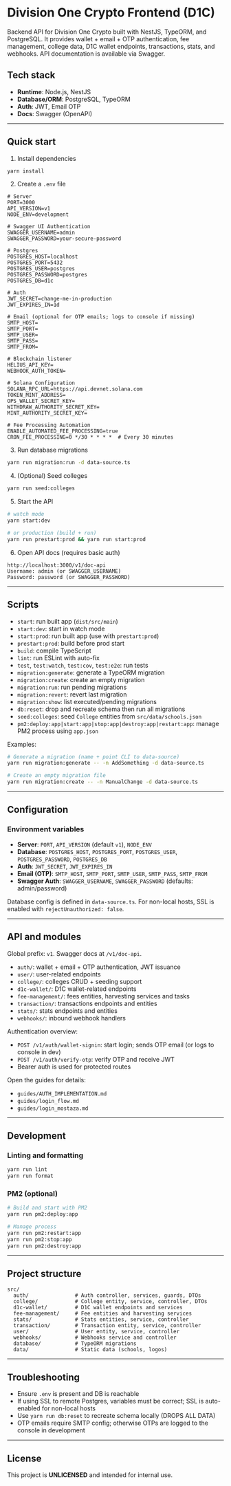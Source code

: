 # Division One Crypto Frontend (D1C)

Backend API for Division One Crypto built with NestJS, TypeORM, and PostgreSQL. It provides wallet + email + OTP authentication, fee management, college data, D1C wallet endpoints, transactions, stats, and webhooks. API documentation is available via Swagger.

## Tech stack
- **Runtime**: Node.js, NestJS
- **Database/ORM**: PostgreSQL, TypeORM
- **Auth**: JWT, Email OTP
- **Docs**: Swagger (OpenAPI)

---

## Quick start

1) Install dependencies
```bash
yarn install
```

2) Create a `.env` file
```env
# Server
PORT=3000
API_VERSION=v1
NODE_ENV=development

# Swagger UI Authentication
SWAGGER_USERNAME=admin
SWAGGER_PASSWORD=your-secure-password

# Postgres
POSTGRES_HOST=localhost
POSTGRES_PORT=5432
POSTGRES_USER=postgres
POSTGRES_PASSWORD=postgres
POSTGRES_DB=d1c

# Auth
JWT_SECRET=change-me-in-production
JWT_EXPIRES_IN=1d

# Email (optional for OTP emails; logs to console if missing)
SMTP_HOST=
SMTP_PORT=
SMTP_USER=
SMTP_PASS=
SMTP_FROM=

# Blockchain listener
HELIUS_API_KEY=
WEBHOOK_AUTH_TOKEN=

# Solana Configuration
SOLANA_RPC_URL=https://api.devnet.solana.com
TOKEN_MINT_ADDRESS=
OPS_WALLET_SECRET_KEY=
WITHDRAW_AUTHORITY_SECRET_KEY=
MINT_AUTHORITY_SECRET_KEY=

# Fee Processing Automation
ENABLE_AUTOMATED_FEE_PROCESSING=true
CRON_FEE_PROCESSING=0 */30 * * * *  # Every 30 minutes
```

3) Run database migrations
```bash
yarn run migration:run -d data-source.ts
```

4) (Optional) Seed colleges
```bash
yarn run seed:colleges
```

5) Start the API
```bash
# watch mode
yarn start:dev

# or production (build + run)
yarn run prestart:prod && yarn run start:prod
```

6) Open API docs (requires basic auth)
```text
http://localhost:3000/v1/doc-api
Username: admin (or SWAGGER_USERNAME)
Password: password (or SWAGGER_PASSWORD)
```

---

## Scripts

- `start`: run built app (`dist/src/main`)
- `start:dev`: start in watch mode
- `start:prod`: run built app (use with `prestart:prod`)
- `prestart:prod`: build before prod start
- `build`: compile TypeScript
- `lint`: run ESLint with auto-fix
- `test`, `test:watch`, `test:cov`, `test:e2e`: run tests
- `migration:generate`: generate a TypeORM migration
- `migration:create`: create an empty migration
- `migration:run`: run pending migrations
- `migration:revert`: revert last migration
- `migration:show`: list executed/pending migrations
- `db:reset`: drop and recreate schema then run all migrations
- `seed:colleges`: seed `College` entities from `src/data/schools.json`
- `pm2:deploy:app|start:app|stop:app|destroy:app|restart:app`: manage PM2 process using `app.json`

Examples:
```bash
# Generate a migration (name + point CLI to data-source)
yarn run migration:generate -- -n AddSomething -d data-source.ts

# Create an empty migration file
yarn run migration:create -- -n ManualChange -d data-source.ts
```

---

## Configuration

### Environment variables
- **Server**: `PORT`, `API_VERSION` (default `v1`), `NODE_ENV`
- **Database**: `POSTGRES_HOST`, `POSTGRES_PORT`, `POSTGRES_USER`, `POSTGRES_PASSWORD`, `POSTGRES_DB`
- **Auth**: `JWT_SECRET`, `JWT_EXPIRES_IN`
- **Email (OTP)**: `SMTP_HOST`, `SMTP_PORT`, `SMTP_USER`, `SMTP_PASS`, `SMTP_FROM`
- **Swagger Auth**: `SWAGGER_USERNAME`, `SWAGGER_PASSWORD` (defaults: admin/password)

Database config is defined in `data-source.ts`. For non-local hosts, SSL is enabled with `rejectUnauthorized: false`.

---

## API and modules

Global prefix: `v1`. Swagger docs at `/v1/doc-api`.

- `auth/`: wallet + email + OTP authentication, JWT issuance
- `user/`: user-related endpoints
- `college/`: colleges CRUD + seeding support
- `d1c-wallet/`: D1C wallet-related endpoints
- `fee-management/`: fees entities, harvesting services and tasks
- `transaction/`: transactions endpoints and entities
- `stats/`: stats endpoints and entities
- `webhooks/`: inbound webhook handlers

Authentication overview:
- `POST /v1/auth/wallet-signin`: start login; sends OTP email (or logs to console in dev)
- `POST /v1/auth/verify-otp`: verify OTP and receive JWT
- Bearer auth is used for protected routes

Open the guides for details:
- `guides/AUTH_IMPLEMENTATION.md`
- `guides/login_flow.md`
- `guides/login_mostaza.md`

---

## Development

### Linting and formatting
```bash
yarn run lint
yarn run format
```

### PM2 (optional)
```bash
# Build and start with PM2
yarn run pm2:deploy:app

# Manage process
yarn run pm2:restart:app
yarn run pm2:stop:app
yarn run pm2:destroy:app
```

---

## Project structure

```
src/
  auth/               # Auth controller, services, guards, DTOs
  college/            # College entity, service, controller, DTOs
  d1c-wallet/         # D1C wallet endpoints and services
  fee-management/     # Fee entities and harvesting services
  stats/              # Stats entities, service, controller
  transaction/        # Transaction entity, service, controller
  user/               # User entity, service, controller
  webhooks/           # Webhooks service and controller
  database/           # TypeORM migrations
  data/               # Static data (schools, logos)
```

---

## Troubleshooting

- Ensure `.env` is present and DB is reachable
- If using SSL to remote Postgres, variables must be correct; SSL is auto-enabled for non-local hosts
- Use `yarn run db:reset` to recreate schema locally (DROPS ALL DATA)
- OTP emails require SMTP config; otherwise OTPs are logged to the console in development

---

## License

This project is **UNLICENSED** and intended for internal use.
